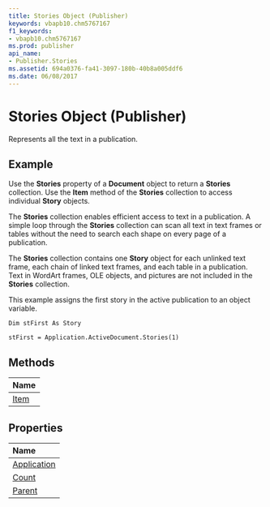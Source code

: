 ```yaml
---
title: Stories Object (Publisher)
keywords: vbapb10.chm5767167
f1_keywords:
- vbapb10.chm5767167
ms.prod: publisher
api_name:
- Publisher.Stories
ms.assetid: 694a0376-fa41-3097-180b-40b8a005ddf6
ms.date: 06/08/2017
---
```



# Stories Object (Publisher)

Represents all the text in a publication.
 


## Example

Use the **Stories** property of a **Document** object to return a **Stories** collection. Use the **Item** method of the **Stories** collection to access individual **Story** objects.
 

 

 

 
The **Stories** collection enables efficient access to text in a publication. A simple loop through the **Stories** collection can scan all text in text frames or tables without the need to search each shape on every page of a publication.
 

 

 

 
The **Stories** collection contains one **Story** object for each unlinked text frame, each chain of linked text frames, and each table in a publication. Text in WordArt frames, OLE objects, and pictures are not included in the **Stories** collection.
 

 

 

 
This example assigns the first story in the active publication to an object variable.
 

 



```
Dim stFirst As Story 
 
stFirst = Application.ActiveDocument.Stories(1)
```


## Methods



|**Name**|
|:-----|
|[Item](stories-item-method-publisher.md)|

## Properties



|**Name**|
|:-----|
|[Application](stories-application-property-publisher.md)|
|[Count](stories-count-property-publisher.md)|
|[Parent](stories-parent-property-publisher.md)|

